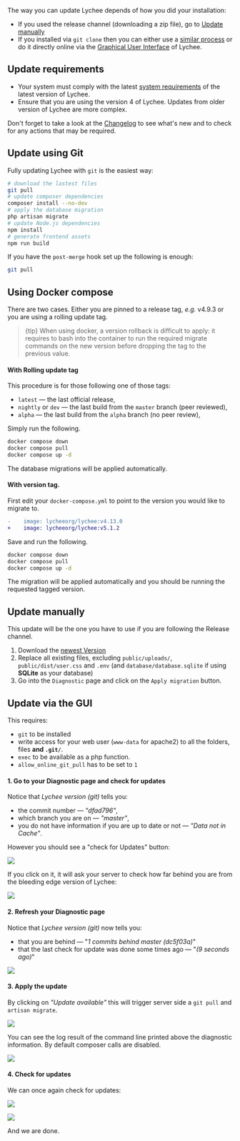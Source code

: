 The way you can update Lychee depends of how you did your installation:

* If you used the release channel (downloading a zip file), go to [Update manually](#update-manually)
* If you installed via `git clone` then you can either use a [similar process](#update-using-git) or do it directly online via the [Graphical User Interface](#update-via-the-gui) of Lychee.

## Update requirements

- Your system must comply with the latest [system requirements](installation.html) of the latest version of Lychee.
- Ensure that you are using the version 4 of Lychee. Updates from older version of Lychee are more complex.

Don't forget to take a look at the [Changelog](releases.html) to see what's new and to check for any actions that may be required.

## Update using Git

Fully updating Lychee with `git` is the easiest way:

```bash
# download the lastest files
git pull
# update composer dependencies
composer install --no-dev
# apply the database migration
php artisan migrate
# update Node.js dependencies
npm install
# generate frontend assets
npm run build
```

If you have the `post-merge` hook set up the following is enough:
```bash
git pull
```

## Using Docker compose

There are two cases. Either you are pinned to a release tag, _e.g._ v4.9.3 or you are using a rolling update tag.

> {tip} When using docker, a version rollback is difficult to apply: it requires to bash into the container to run the required migrate commands on the new version before dropping the tag to the previous value.

#### With Rolling update tag

This procedure is for those following one of those tags:

- `latest` &mdash; the last official release,
- `nightly` or `dev` &mdash; the last build from the `master` branch (peer reviewed),
- `alpha` &mdash; the last build from the `alpha` branch (no peer review),

Simply run the following.
```bash
docker compose down
docker compose pull
docker compose up -d
```

The database migrations will be applied automatically.

#### With version tag.

First edit your `docker-compose.yml` to point to the version you would like to migrate to.

```diff
-    image: lycheeorg/lychee:v4.13.0
+    image: lycheeorg/lychee:v5.1.2
```

Save and run the following.
```bash
docker compose down
docker compose pull
docker compose up -d
```

The migration will be applied automatically and you should be running the requested tagged version.

## Update manually

This update will be the one you have to use if you are following the Release channel.

1. Download the [newest Version](https://github.com/LycheeOrg/Lychee/releases)
2. Replace all existing files, excluding `public/uploads/`, `public/dist/user.css` and `.env` (and `database/database.sqlite` if using **SQLite** as your database)
3. Go into the `Diagnostic` page and click on the `Apply migration` button.


## Update via the GUI

This requires:

-  `git` to be installed
- write access for your web user (`www-data` for apache2) to all the folders, files **and `.git/`**.
- `exec` to be available as a php function.
- `allow_online_git_pull` has to be set to `1`

#### 1. Go to your Diagnostic page and check for updates

Notice that *Lychee version (git)* tells you:

- the commit number &mdash; *"dfad796"*,
- which branch you are on &mdash; *"master"*,
- you do not have information if you are up to date or not &mdash; *"Data not in Cache"*.

However you should see a "check for Updates" button:

![](img/update/update_1.png)

If you click on it, it will ask your server to check how far behind you are from the bleeding edge version of Lychee:

![](img/update/update_2.png)

#### 2. Refresh your Diagnostic page

Notice that *Lychee version (git)* now tells you:

- that you are behind &mdash; "*1 commits behind master (dc5f03a)*"
- that the last check for update was done some times ago &mdash; "*(9 seconds ago)*"

![](img/update/update_3.png)

#### 3. Apply the update

By clicking on *"Update available"* this will trigger server side a `git pull` and `artisan migrate`.

![](img/update/update_4.png)

You can see the log result of the command line printed above the diagnostic information.
By default composer calls are disabled.

![](img/update/update_5.png)

#### 4. Check for updates

We can once again check for updates:

![](img/update/update_6.png)

![](img/update/update_7.png)

And we are done.

